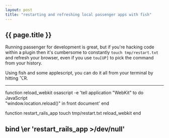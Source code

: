 ```yaml
---
layout: post
title: "restarting and refreshing local passenger apps with fish"
---
```


## {{ page.title }}

Running passenger for development is great, but if you're hacking code within a plugin then it's cumbersome to constantly `touch tmp/restart.txt` and refresh your browser, even if you use `tou[UP]` to pick the command from your history.

Using fish and some applescript, you can do it all from your terminal by hitting ⌥R.

---
function reload_webkit
  osascript -e 'tell application "WebKit" to do JavaScript \
    "window.location.reload()" in front document'
end

function restart_rails_app
  touch tmp/restart.txt
  reload_webkit
end

bind \er 'restart_rails_app >/dev/null'
---


